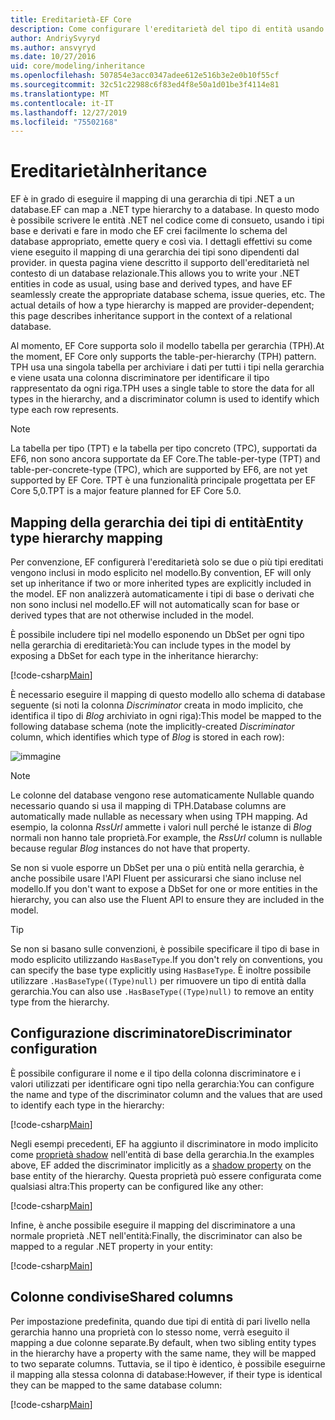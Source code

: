 ```yaml
---
title: Ereditarietà-EF Core
description: Come configurare l'ereditarietà del tipo di entità usando Entity Framework Core
author: AndriySvyryd
ms.author: ansvyryd
ms.date: 10/27/2016
uid: core/modeling/inheritance
ms.openlocfilehash: 507854e3acc0347adee612e516b3e2e0b10f55cf
ms.sourcegitcommit: 32c51c22988c6f83ed4f8e50a1d01be3f4114e81
ms.translationtype: MT
ms.contentlocale: it-IT
ms.lasthandoff: 12/27/2019
ms.locfileid: "75502168"
---
```

# <a name="inheritance"></a><span data-ttu-id="a7acc-103">Ereditarietà</span><span class="sxs-lookup"><span data-stu-id="a7acc-103">Inheritance</span></span>

<span data-ttu-id="a7acc-104">EF è in grado di eseguire il mapping di una gerarchia di tipi .NET a un database.</span><span class="sxs-lookup"><span data-stu-id="a7acc-104">EF can map a .NET type hierarchy to a database.</span></span> <span data-ttu-id="a7acc-105">In questo modo è possibile scrivere le entità .NET nel codice come di consueto, usando i tipi base e derivati e fare in modo che EF crei facilmente lo schema del database appropriato, emette query e così via. I dettagli effettivi su come viene eseguito il mapping di una gerarchia dei tipi sono dipendenti dal provider. in questa pagina viene descritto il supporto dell'ereditarietà nel contesto di un database relazionale.</span><span class="sxs-lookup"><span data-stu-id="a7acc-105">This allows you to write your .NET entities in code as usual, using base and derived types, and have EF seamlessly create the appropriate database schema, issue queries, etc. The actual details of how a type hierarchy is mapped are provider-dependent; this page describes inheritance support in the context of a relational database.</span></span>

<span data-ttu-id="a7acc-106">Al momento, EF Core supporta solo il modello tabella per gerarchia (TPH).</span><span class="sxs-lookup"><span data-stu-id="a7acc-106">At the moment, EF Core only supports the table-per-hierarchy (TPH) pattern.</span></span> <span data-ttu-id="a7acc-107">TPH usa una singola tabella per archiviare i dati per tutti i tipi nella gerarchia e viene usata una colonna discriminatore per identificare il tipo rappresentato da ogni riga.</span><span class="sxs-lookup"><span data-stu-id="a7acc-107">TPH uses a single table to store the data for all types in the hierarchy, and a discriminator column is used to identify which type each row represents.</span></span>

> [!NOTE]
> <span data-ttu-id="a7acc-108">La tabella per tipo (TPT) e la tabella per tipo concreto (TPC), supportati da EF6, non sono ancora supportate da EF Core.</span><span class="sxs-lookup"><span data-stu-id="a7acc-108">The table-per-type (TPT) and table-per-concrete-type (TPC), which are supported by EF6, are not yet supported by EF Core.</span></span> <span data-ttu-id="a7acc-109">TPT è una funzionalità principale progettata per EF Core 5,0.</span><span class="sxs-lookup"><span data-stu-id="a7acc-109">TPT is a major feature planned for EF Core 5.0.</span></span>

## <a name="entity-type-hierarchy-mapping"></a><span data-ttu-id="a7acc-110">Mapping della gerarchia dei tipi di entità</span><span class="sxs-lookup"><span data-stu-id="a7acc-110">Entity type hierarchy mapping</span></span>

<span data-ttu-id="a7acc-111">Per convenzione, EF configurerà l'ereditarietà solo se due o più tipi ereditati vengono inclusi in modo esplicito nel modello.</span><span class="sxs-lookup"><span data-stu-id="a7acc-111">By convention, EF will only set up inheritance if two or more inherited types are explicitly included in the model.</span></span> <span data-ttu-id="a7acc-112">EF non analizzerà automaticamente i tipi di base o derivati che non sono inclusi nel modello.</span><span class="sxs-lookup"><span data-stu-id="a7acc-112">EF will not automatically scan for base or derived types that are not otherwise included in the model.</span></span>

<span data-ttu-id="a7acc-113">È possibile includere tipi nel modello esponendo un DbSet per ogni tipo nella gerarchia di ereditarietà:</span><span class="sxs-lookup"><span data-stu-id="a7acc-113">You can include types in the model by exposing a DbSet for each type in the inheritance hierarchy:</span></span>

[!code-csharp[Main](../../../samples/core/Modeling/Conventions/InheritanceDbSets.cs?name=InheritanceDbSets&highlight=3-4)]

<span data-ttu-id="a7acc-114">È necessario eseguire il mapping di questo modello allo schema di database seguente (si noti la colonna *Discriminator* creata in modo implicito, che identifica il tipo di *Blog* archiviato in ogni riga):</span><span class="sxs-lookup"><span data-stu-id="a7acc-114">This model be mapped to the following database schema (note the implicitly-created *Discriminator* column, which identifies which type of *Blog* is stored in each row):</span></span>

![immagine](_static/inheritance-tph-data.png)

>[!NOTE]
> <span data-ttu-id="a7acc-116">Le colonne del database vengono rese automaticamente Nullable quando necessario quando si usa il mapping di TPH.</span><span class="sxs-lookup"><span data-stu-id="a7acc-116">Database columns are automatically made nullable as necessary when using TPH mapping.</span></span> <span data-ttu-id="a7acc-117">Ad esempio, la colonna *RssUrl* ammette i valori null perché le istanze di *Blog* normali non hanno tale proprietà.</span><span class="sxs-lookup"><span data-stu-id="a7acc-117">For example, the *RssUrl* column is nullable because regular *Blog* instances do not have that property.</span></span>

<span data-ttu-id="a7acc-118">Se non si vuole esporre un DbSet per una o più entità nella gerarchia, è anche possibile usare l'API Fluent per assicurarsi che siano incluse nel modello.</span><span class="sxs-lookup"><span data-stu-id="a7acc-118">If you don't want to expose a DbSet for one or more entities in the hierarchy, you can also use the Fluent API to ensure they are included in the model.</span></span>

> [!TIP]
> <span data-ttu-id="a7acc-119">Se non si basano sulle convenzioni, è possibile specificare il tipo di base in modo esplicito utilizzando `HasBaseType`.</span><span class="sxs-lookup"><span data-stu-id="a7acc-119">If you don't rely on conventions, you can specify the base type explicitly using `HasBaseType`.</span></span> <span data-ttu-id="a7acc-120">È inoltre possibile utilizzare `.HasBaseType((Type)null)` per rimuovere un tipo di entità dalla gerarchia.</span><span class="sxs-lookup"><span data-stu-id="a7acc-120">You can also use `.HasBaseType((Type)null)` to remove an entity type from the hierarchy.</span></span>

## <a name="discriminator-configuration"></a><span data-ttu-id="a7acc-121">Configurazione discriminatore</span><span class="sxs-lookup"><span data-stu-id="a7acc-121">Discriminator configuration</span></span>

<span data-ttu-id="a7acc-122">È possibile configurare il nome e il tipo della colonna discriminatore e i valori utilizzati per identificare ogni tipo nella gerarchia:</span><span class="sxs-lookup"><span data-stu-id="a7acc-122">You can configure the name and type of the discriminator column and the values that are used to identify each type in the hierarchy:</span></span>

[!code-csharp[Main](../../../samples/core/Modeling/FluentAPI/DiscriminatorConfiguration.cs?name=DiscriminatorConfiguration&highlight=4-6)]

<span data-ttu-id="a7acc-123">Negli esempi precedenti, EF ha aggiunto il discriminatore in modo implicito come [proprietà shadow](xref:core/modeling/shadow-properties) nell'entità di base della gerarchia.</span><span class="sxs-lookup"><span data-stu-id="a7acc-123">In the examples above, EF added the discriminator implicitly as a [shadow property](xref:core/modeling/shadow-properties) on the base entity of the hierarchy.</span></span> <span data-ttu-id="a7acc-124">Questa proprietà può essere configurata come qualsiasi altra:</span><span class="sxs-lookup"><span data-stu-id="a7acc-124">This property can be configured like any other:</span></span>

[!code-csharp[Main](../../../samples/core/Modeling/FluentAPI/DiscriminatorPropertyConfiguration.cs?name=DiscriminatorPropertyConfiguration&highlight=4-5)]

<span data-ttu-id="a7acc-125">Infine, è anche possibile eseguire il mapping del discriminatore a una normale proprietà .NET nell'entità:</span><span class="sxs-lookup"><span data-stu-id="a7acc-125">Finally, the discriminator can also be mapped to a regular .NET property in your entity:</span></span>

[!code-csharp[Main](../../../samples/core/Modeling/FluentAPI/NonShadowDiscriminator.cs?name=NonShadowDiscriminator&highlight=4)]

## <a name="shared-columns"></a><span data-ttu-id="a7acc-126">Colonne condivise</span><span class="sxs-lookup"><span data-stu-id="a7acc-126">Shared columns</span></span>

<span data-ttu-id="a7acc-127">Per impostazione predefinita, quando due tipi di entità di pari livello nella gerarchia hanno una proprietà con lo stesso nome, verrà eseguito il mapping a due colonne separate.</span><span class="sxs-lookup"><span data-stu-id="a7acc-127">By default, when two sibling entity types in the hierarchy have a property with the same name, they will be mapped to two separate columns.</span></span> <span data-ttu-id="a7acc-128">Tuttavia, se il tipo è identico, è possibile eseguirne il mapping alla stessa colonna di database:</span><span class="sxs-lookup"><span data-stu-id="a7acc-128">However, if their type is identical they can be mapped to the same database column:</span></span>

[!code-csharp[Main](../../../samples/core/Modeling/FluentAPI/SharedTPHColumns.cs?name=SharedTPHColumns&highlight=9,13)]
